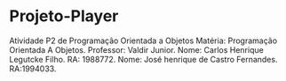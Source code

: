 # Projeto-Player
Atividade P2 de Programação Orientada a Objetos
Matéria: Programação Orientada A Objetos.
Professor: Valdir Junior.
Nome: Carlos Henrique Legutcke Filho.
RA: 1988772.
Nome: José henrique de Castro Fernandes.
RA:1994033.
